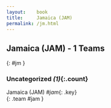 ```yaml
---
layout:    book
title:     Jamaica (JAM)
permalink: /jm.html
---
```


## Jamaica (JAM) - 1 Teams
{: #jm }





### Uncategorized _(1)_{:.count}

Jamaica  (JAM) _#jam_{: .key} <br>
{: .team #jam }


 
